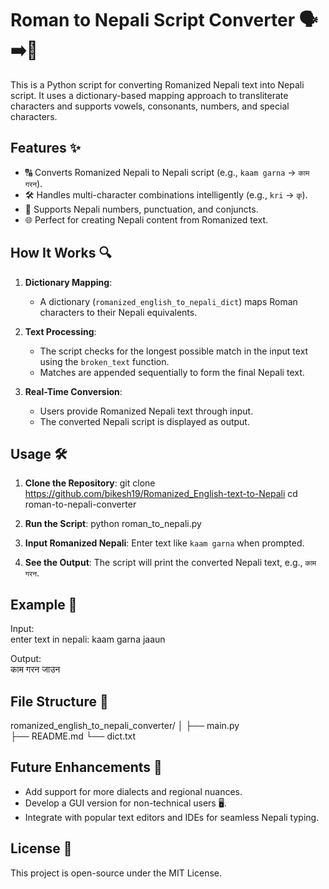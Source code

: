 
# Roman to Nepali Script Converter 🗣️➡️📝

This is a Python script for converting Romanized Nepali text into Nepali script. It uses a dictionary-based mapping approach to transliterate characters and supports vowels, consonants, numbers, and special characters.

## Features ✨

- 🔠 Converts Romanized Nepali to Nepali script (e.g., `kaam garna` → `काम गरन`).
- 🛠️ Handles multi-character combinations intelligently (e.g., `kri` → `कृ`).
- 📜 Supports Nepali numbers, punctuation, and conjuncts.
- 🌐 Perfect for creating Nepali content from Romanized text.

## How It Works 🔍

1. **Dictionary Mapping**: 
   - A dictionary (`romanized_english_to_nepali_dict`) maps Roman characters to their Nepali equivalents.
   
2. **Text Processing**: 
   - The script checks for the longest possible match in the input text using the `broken_text` function.
   - Matches are appended sequentially to form the final Nepali text.

3. **Real-Time Conversion**:
   - Users provide Romanized Nepali text through input.
   - The converted Nepali script is displayed as output.

## Usage 🛠️

1. **Clone the Repository**:
   git clone https://github.com/bikesh19/Romanized_English-text-to-Nepali
   cd roman-to-nepali-converter

2. **Run the Script**:
      python roman_to_nepali.py
   
3. **Input Romanized Nepali**:
   Enter text like `kaam garna` when prompted.

4. **See the Output**:
   The script will print the converted Nepali text, e.g., `काम गरन`.

## Example 🚀

Input:  
enter text in nepali: kaam garna jaaun

Output:  
काम गरन जाउन

## File Structure 📂

romanized_english_to_nepali_converter/
│
├── main.py   
├── README.md 
└── dict.txt  

## Future Enhancements 🚀

- Add support for more dialects and regional nuances.
- Develop a GUI version for non-technical users 🖥️.
- Integrate with popular text editors and IDEs for seamless Nepali typing.

## License 📝

This project is open-source under the MIT License.

